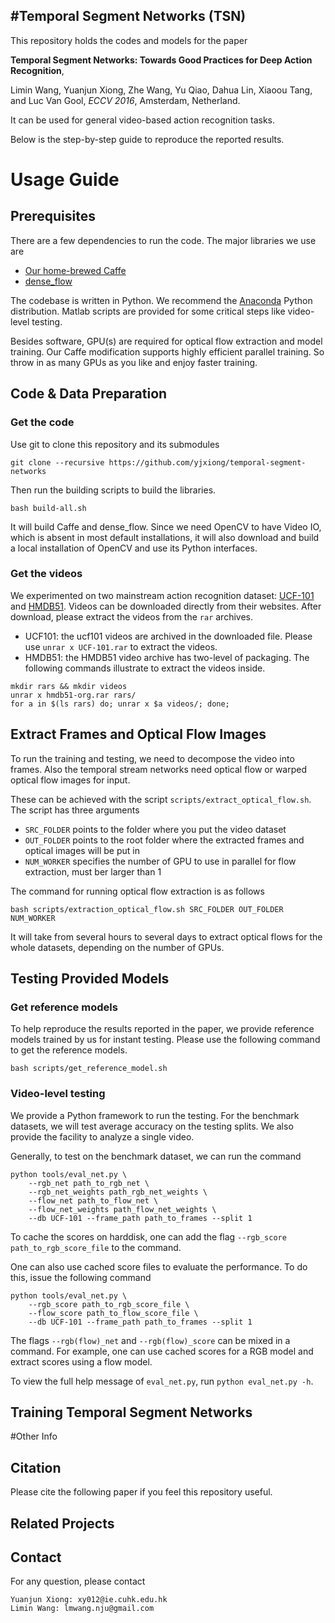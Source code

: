 #Temporal Segment Networks (TSN)
-------------------------------

This repository holds the codes and models for the paper
 
**Temporal Segment Networks: Towards Good Practices for Deep Action Recognition**,

Limin Wang, Yuanjun Xiong, Zhe Wang, Yu Qiao, Dahua Lin, Xiaoou Tang, and Luc Van Gool,
*ECCV 2016*, Amsterdam, Netherland.

It can be used for general video-based action recognition tasks. 

Below is the step-by-step guide to reproduce the reported results.

# Usage Guide

## Prerequisites

There are a few dependencies to run the code. The major libraries we use are

- [Our home-brewed Caffe][caffe]
- [dense_flow][df]

The codebase is written in Python. We recommend the [Anaconda][anaconda] Python distribution. Matlab scripts are provided for some critical steps like video-level testing.

Besides software, GPU(s) are required for optical flow extraction and model training. Our Caffe modification supports highly efficient parallel training. So throw in as many GPUs as you like and enjoy faster training.

## Code & Data Preparation

### Get the code
Use git to clone this repository and its submodules
```
git clone --recursive https://github.com/yjxiong/temporal-segment-networks
```

Then run the building scripts to build the libraries.

```
bash build-all.sh
```
It will build Caffe and dense_flow. Since we need OpenCV to have Video IO, which is absent in most default installations, it will also download and build a local installation of OpenCV and use its Python interfaces. 

### Get the videos
We experimented on two mainstream action recognition dataset: [UCF-101][ucf101] and [HMDB51][hmdb51]. Videos can be downloaded directly from their websites.
After download, please extract the videos from the `rar` archives.
- UCF101: the ucf101 videos are archived in the downloaded file. Please use `unrar x UCF-101.rar` to extract the videos.
- HMDB51: the HMDB51 video archive has two-level of packaging. The following commands illustrate to extract the videos inside.
```
mkdir rars && mkdir videos
unrar x hmdb51-org.rar rars/
for a in $(ls rars) do; unrar x $a videos/; done;
```

## Extract Frames and Optical Flow Images

To run the training and testing, we need to decompose the video into frames. Also the temporal stream networks need optical flow or warped optical flow images for input.
 
These can be achieved with the script `scripts/extract_optical_flow.sh`. The script has three arguments
- `SRC_FOLDER` points to the folder where you put the video dataset
- `OUT_FOLDER` points to the root folder where the extracted frames and optical images will be put in
- `NUM_WORKER` specifies the number of GPU to use in parallel for flow extraction, must ber larger than 1

The command for running optical flow extraction is as follows

```
bash scripts/extraction_optical_flow.sh SRC_FOLDER OUT_FOLDER NUM_WORKER
```

It will take from several hours to several days to extract optical flows for the whole datasets, depending on the number of GPUs.  

## Testing Provided Models

### Get reference models
To help reproduce the results reported in the paper, we provide reference models trained by us for instant testing. Please use the following command to get the reference models.

```
bash scripts/get_reference_model.sh
```

### Video-level testing

We provide a Python framework to run the testing. For the benchmark datasets, we will test average accuracy on the testing splits. We also provide the facility to analyze a single video.

Generally, to test on the benchmark dataset, we can run the command

```
python tools/eval_net.py \
    --rgb_net path_to_rgb_net \
    --rgb_net_weights path_rgb_net_weights \
    --flow_net path_to_flow_net \
    --flow_net_weights path_flow_net_weights \
    --db UCF-101 --frame_path path_to_frames --split 1 
```

To cache the scores on harddisk, one can add the flag `--rgb_score path_to_rgb_score_file` to the command.

One can also use cached score files to evaluate the performance. To do this, issue the following command

```
python tools/eval_net.py \
    --rgb_score path_to_rgb_score_file \
    --flow_score path_to_flow_score_file \
    --db UCF-101 --frame_path path_to_frames --split 1 
```

The flags `--rgb(flow)_net` and `--rgb(flow)_score` can be mixed in a command. For example, one can use cached scores for a RGB model and extract scores using a flow model. 

To view the full help message of `eval_net.py`, run `python eval_net.py -h`. 

## Training Temporal Segment Networks
 
#Other Info

## Citation
Please cite the following paper if you feel this repository useful.

## Related Projects

## Contact
For any question, please contact
```
Yuanjun Xiong: xy012@ie.cuhk.edu.hk
Limin Wang: lmwang.nju@gmail.com
```

[ucf101]:http://crcv.ucf.edu/data/UCF101.php
[hmdb51]:http://serre-lab.clps.brown.edu/resource/hmdb-a-large-human-motion-database/
[caffe]:https://github.com/yjxiong/caffe
[df]:https://github.com/yjxiong/dense_flow
[anaconda]:https://www.continuum.io/downloads

